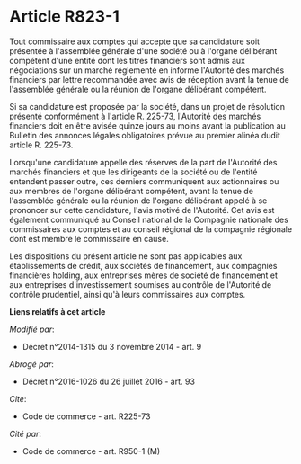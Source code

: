 # Article R823-1

Tout commissaire aux comptes qui accepte que sa candidature soit présentée à l'assemblée générale d'une société ou à l'organe
délibérant compétent d'une entité dont les titres financiers sont admis aux négociations sur un marché réglementé en informe
l'Autorité des marchés financiers par lettre recommandée avec avis de réception avant la tenue de l'assemblée générale ou la
réunion de l'organe délibérant compétent. 

Si sa candidature est proposée par la société, dans un projet de résolution présenté conformément à l'article R. 225-73,
l'Autorité des marchés financiers doit en être avisée quinze jours au moins avant la publication au Bulletin des annonces
légales obligatoires prévue au premier alinéa dudit article R. 225-73. 

Lorsqu'une candidature appelle des réserves de la part de l'Autorité des marchés financiers et que les dirigeants de la
société ou de l'entité entendent passer outre, ces derniers communiquent aux actionnaires ou aux membres de l'organe
délibérant compétent, avant la tenue de l'assemblée générale ou la réunion de l'organe délibérant appelé à se prononcer sur
cette candidature, l'avis motivé de l'Autorité. Cet avis est également communiqué au Conseil national de la Compagnie
nationale des commissaires aux comptes et au conseil régional de la compagnie régionale dont est membre le commissaire en
cause. 

Les dispositions du présent article ne sont pas applicables aux établissements de crédit, aux sociétés de financement, aux
compagnies financières holding, aux entreprises mères de société de financement  et aux entreprises d'investissement soumises
au contrôle de l'Autorité de contrôle prudentiel, ainsi qu'à leurs commissaires aux comptes.

**Liens relatifs à cet article**

_Modifié par_:

  - Décret n°2014-1315 du 3 novembre 2014 - art. 9

_Abrogé par_:

  - Décret n°2016-1026 du 26 juillet 2016 - art. 93

_Cite_:

  - Code de commerce - art. R225-73

_Cité par_:

  - Code de commerce - art. R950-1 (M)
